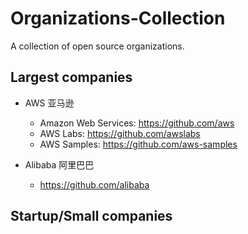 # Organizations-Collection
A collection of open source organizations.

## Largest companies

* AWS 亚马逊
  - Amazon Web Services: https://github.com/aws
  - AWS Labs: https://github.com/awslabs
  - AWS Samples: https://github.com/aws-samples

* Alibaba 阿里巴巴
  - https://github.com/alibaba


## Startup/Small companies
